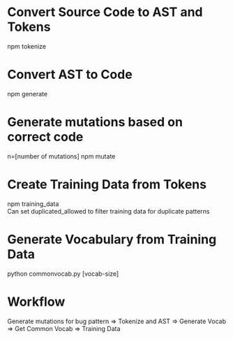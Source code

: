 # Convert Source Code to AST and Tokens  
npm tokenize  

# Convert AST to Code  
npm generate  

# Generate mutations based on correct code  
n=[number of mutations] npm mutate 

# Create Training Data from Tokens
npm training_data  
Can set duplicated_allowed to filter training data for duplicate patterns  

# Generate Vocabulary from Training Data  
python commonvocab.py [vocab-size]

# Workflow  
Generate mutations for bug pattern => Tokenize and AST => Generate Vocab => Get Common Vocab => Training Data  

